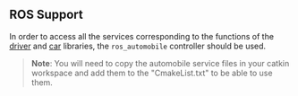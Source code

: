 ## ROS Support

In order to access all the services corresponding to the functions of the [driver](driver-library.md) and [car](car-library.md) libraries, the `ros_automobile` controller should be used.

> **Note**: You will need to copy the automobile service files in your catkin workspace and add them to the "CmakeList.txt" to be able to use them.
